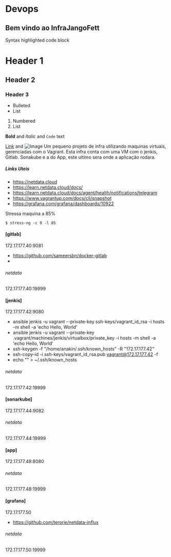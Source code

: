 # Devops 
## Bem vindo ao InfraJangoFett
Syntax highlighted code block

# Header 1
## Header 2
### Header 3

- Bulleted
- List

1. Numbered
2. List

**Bold** and _Italic_ and `Code` text

[Link](url) and ![Image](src)
Um pequeno projeto de infra utilizando maquinas virtuais, gerenciadas com o Vagrant.
Esta infra conta com uma VM com o jenkis, Gitlab. Sonakube e a do App, este ultimo sera onde a aplicação rodara. 

##### Links Uteis
* https://netdata.cloud
* https://learn.netdata.cloud/docs/
* https://learn.netdata.cloud/docs/agent/health/notifications/telegram
* https://www.vagrantup.com/docs/cli/snapshot
* https://grafana.com/grafana/dashboards/10922

Stressa maquina a 85%
````
$ stress-ng -c 0 -l 85
````


#### [gitlab]
172.17.177.40:9081 
* https://github.com/sameersbn/docker-gitlab
* 
###### netdata 
172.17.177.40:19999

#### [jenkis]
172.17.177.42:9080 

 * ansible jenkis -u vagrant --private-key  ssh-keys/vagrant_id_rsa -i hosts -m shell -a 'echo Hello, World'
 * ansible jenkis -u vagrant --private-key .vagrant/machines/jenkis/virtualbox/private_key  -i hosts -m shell -a 'echo Hello, World'
 * ssh-keygen -f "/home/anakin/.ssh/known_hosts" -R "172.17.177.42"
 * ssh-copy-id -i ssh-keys/vagrant_id_rsa.pub vagrant@172.17.177.42 -f 
 * echo "" > ~/.ssh/known_hosts
###### netdata 
172.17.177.42:19999

#### [sonarkube]
172.17.177.44:9082 
###### netdata 
172.17.177.44:19999

#### [app]
172.17.177.48:8080
###### netdata 
172.17.177.48:19999

#### [grafana]
172.17.177.50
* https://github.com/terorie/netdata-influx

###### netdata 
172.17.177.50:19999
